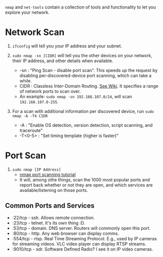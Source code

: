 `nmap` and `net-tools` contain a collection of tools and functionality to let you explore your network.

# Network Scan

1. `ifconfig` will tell you your IP address and your subnet.

2. `sudo nmap -sn [CIDR]` will tell you the other devices on your network, their IP address, and other details when available.
    - -sn : "Ping Scan - disable port scan". This speeds up the request by disabling per-discovered-device port scanning, which can take a while.
    - CIDR : Classless Inter-Domain Routing. [See Wiki](https://en.wikipedia.org/wiki/Classless_Inter-Domain_Routing). It specifies a range of network ports to scan over.
    - An example: `sudo nmap -sn 192.168.107.0/24`, will scan `192.168.107.0-255`.

3. For a scan with additional information per discovered device, run `sudo nmap -A -T4 CIDR`
    - -A : "Enable OS detection, version detection, script scanning, and traceroute"
    - -T<0-5> : "Set timing template (higher is faster)"

# Port Scan

1. `sudo nmap [IP Address]`
    - [nmap port scanning tutorial](https://nmap.org/book/port-scanning-tutorial.html)
    - It will, among othe things, scan the 1000 most popular ports and report back whether or not they are open, and which services are available/listening on those ports.

## Common Ports and Services

- :22/tcp - ssh. Allows remote connection.
- :23/tcp - telnet. It's its own thing :D.
- :53/tcp - domain. DNS server. Routers will commonly open this port.
- :80/tcp - http. Any web browser can display comms.
- :554/tcp - rtsp. Real Time Streaming Protocol. E.g., used by IP cameras for streaming videos. VLC video player can display RTSP streams.
- :9010/tcp - sdr. Software Defined Radio? I see it on IP video cameras.